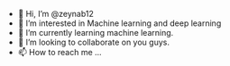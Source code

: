 - 👋 Hi, I’m @zeynab12
- 👀 I’m interested in Machine learning and deep learning
- 🌱 I’m currently learning machine learning.
- 💞️ I’m looking to collaborate on you guys.
- 📫 How to reach me ...

<!---
zeynab12/zeynab12 is a ✨ special ✨ repository because its `README.md` (this file) appears on your GitHub profile.
You can click the Preview link to take a look at your changes.
--->
